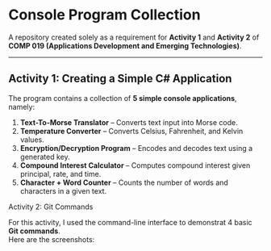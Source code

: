 # Console Program Collection  

A repository created solely as a requirement for **Activity 1** and **Activity 2** of **COMP 019 (Applications Development and Emerging Technologies)**.  

---

## Activity 1: Creating a Simple C# Application  

The program contains a collection of **5 simple console applications**, namely:  
1. **Text-To-Morse Translator** – Converts text input into Morse code.  
2. **Temperature Converter** – Converts Celsius, Fahrenheit, and Kelvin values.  
3. **Encryption/Decryption Program** – Encodes and decodes text using a generated key.  
4. **Compound Interest Calculator** – Computes compound interest given principal, rate, and time.  
5. **Character + Word Counter** – Counts the number of words and characters in a given text. 

Activity 2: Git Commands  

For this activity, I used the command-line interface to demonstrat 4 basic **Git commands**.  
Here are the screenshots:


